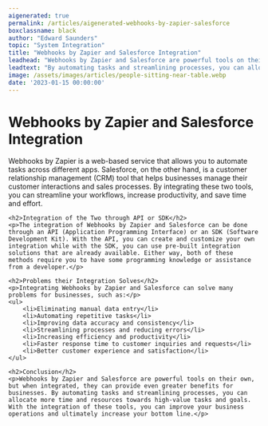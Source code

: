 ```yaml
---
aigenerated: true
permalink: /articles/aigenerated-webhooks-by-zapier-salesforce
boxclassname: black
author: "Edward Saunders"
topic: "System Integration"
title: "Webhooks by Zapier and Salesforce Integration"
leadhead: "Webhooks by Zapier and Salesforce are powerful tools on their own, but when integrated, they can provide even greater benefits for businesses"
leadtext: "By automating tasks and streamlining processes, you can allocate more time and resources towards high-value tasks and goals. With the integration of these tools, you can improve your business operations and ultimately increase your bottom line."
image: /assets/images/articles/people-sitting-near-table.webp
date: '2023-01-15 00:00:00'
---
```

<div class="arttext">	<h1>Webhooks by Zapier and Salesforce Integration</h1>
	<p>Webhooks by Zapier is a web-based service that allows you to automate tasks across different apps. Salesforce, on the other hand, is a customer relationship management (CRM) tool that helps businesses manage their customer interactions and sales processes. By integrating these two tools, you can streamline your workflows, increase productivity, and save time and effort.</p>

	<h2>Integration of the Two through API or SDK</h2>
	<p>The integration of Webhooks by Zapier and Salesforce can be done through an API (Application Programming Interface) or an SDK (Software Development Kit). With the API, you can create and customize your own integration while with the SDK, you can use pre-built integration solutions that are already available. Either way, both of these methods require you to have some programming knowledge or assistance from a developer.</p>

	<h2>Problems their Integration Solves</h2>
	<p>Integrating Webhooks by Zapier and Salesforce can solve many problems for businesses, such as:</p>
	<ul>
		<li>Eliminating manual data entry</li>
		<li>Automating repetitive tasks</li>
		<li>Improving data accuracy and consistency</li>
		<li>Streamlining processes and reducing errors</li>
		<li>Increasing efficiency and productivity</li>
		<li>Faster response time to customer inquiries and requests</li>
		<li>Better customer experience and satisfaction</li>
	</ul>

	<h2>Conclusion</h2>
	<p>Webhooks by Zapier and Salesforce are powerful tools on their own, but when integrated, they can provide even greater benefits for businesses. By automating tasks and streamlining processes, you can allocate more time and resources towards high-value tasks and goals. With the integration of these tools, you can improve your business operations and ultimately increase your bottom line.</p>
</div>